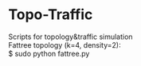 # Topo-Traffic
Scripts for topology&amp;traffic simulation <br>
Fattree topology (k=4, density=2): <br>
  $ sudo python fattree.py
